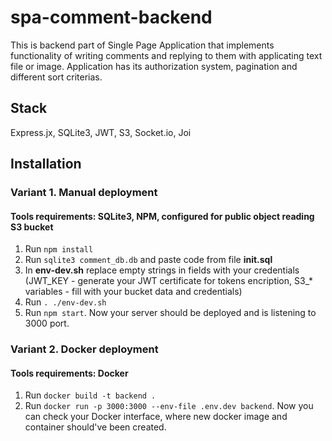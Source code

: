 # spa-comment-backend

This is backend part of Single Page Application that implements functionality of writing comments and replying to them with applicating text file or image. Application has its authorization system, pagination and different sort criterias.

## Stack
Express.jx, SQLite3, JWT, S3, Socket.io, Joi

## Installation

### Variant 1. Manual deployment
#### Tools requirements: SQLite3, NPM, configured for public object reading S3 bucket
1. Run `npm install`
2. Run `sqlite3 comment_db.db` and paste code from file **init.sql**
3. In **env-dev.sh** replace empty strings in fields with your credentials (JWT_KEY - generate your JWT certificate for tokens encription, S3_* variables - fill with your bucket data and credentials)
4. Run `. ./env-dev.sh`
5. Run `npm start`. Now your server should be deployed and is listening to 3000 port.

### Variant 2. Docker deployment
#### Tools requirements: Docker
1. Run `docker build -t backend .`
2. Run `docker run -p 3000:3000 --env-file .env.dev backend`. Now you can check your Docker interface, where new docker image and container should've been created.

